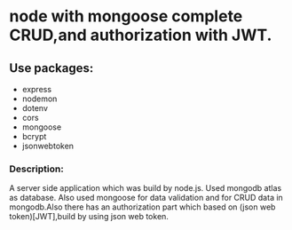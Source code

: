 # node with mongoose complete CRUD,and authorization with JWT.
## Use packages:
* express
* nodemon
* dotenv
* cors
* mongoose
* bcrypt
* jsonwebtoken
### Description:
A server side application which was build by node.js. Used mongodb atlas as database. Also used mongoose for data validation and for CRUD data in mongodb.Also there has an authorization part which based on (json web token)[JWT],build by using json web token.